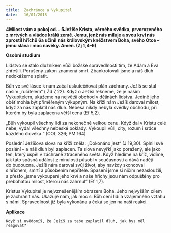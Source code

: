 ```yaml
---
title:  Zachránce a Vykupitel
date:   16/01/2018
---
```


**4Milost vám a pokoj od… 5Ježíše Krista, věrného svědka, prvorozeného z mrtvých a vládce králů země. Jemu, jenž nás miluje a svou krví nás zprostil hříchů 6a učinil nás královským kněžstvem Boha, svého Otce – jemu sláva i moc navěky. Amen. (Zj 1,4–6)** 

**Osobní studium** 

Lidstvo se stalo dlužníkem vůči božské spravedlnosti tím, že Adam a Eva zhřešili. Porušený zákon znamená smrt. Zbankrotovali jsme a náš dluh nedokážeme splatit. 

Bůh ve své lásce k nám začal uskutečňovat plán záchrany. Ježíš se stal naším „ručitelem“ ( Žd 7,22). Když o Ježíši řekneme, že je naším Vykupitelem, ukážeme na největší obchod v dějinách lidstva. Jedině jeho oběť mohla být přiměřeným výkupným. Na kříži nám Ježíš daroval milost, když za nás zaplatil náš dluh. Nebesa nikdy nebyla svědky obchodu, při kterém by byla zaplacena větší cena (Ef 5,2). 

„Bůh vykoupil všechny lidi za nekonečně velkou cenu. Když dal v Kristu celé nebe, vydal všechny nebeské poklady. Vykoupil vůli, city, rozum i srdce každého člověka.“ (COL 326; PM 164) 

Poslední Ježíšova slova na kříži zněla: „Dokonáno jest“ (J 19,30). Splnil své poslání – a náš dluh byl zaplacen. Ta slova nevyřkl jako poražený, ale jako ten, který uspěl v záchraně ztraceného světa. Když hledíme na kříž, vidíme, jak tato spásná událost z minulosti působí v současnosti a dává naději do budoucna. Ježíš nám daroval svůj život, aby navždy skoncoval s hříchem, smrtí a působením nepřítele. Spasení jsme si ničím nezasloužili, a přesto „jsme vykoupeni jeho krví a naše hříchy jsou nám odpuštěny pro přebohatou milost, kterou nás zahrnul“ (Ef 1,7). 

Kristus Vykupitel je nejvznešenějším obrazem Boha. Jeho nejvyšším cílem je zachránit nás. Ukazuje nám, jak moc si Bůh cení lidí a vzájemného vztahu s námi. Spravedlnost již byla vykonána a čeká se jen na naši reakci. 

**Aplikace** 

`Když si uvědomíš, že Ježíš za tebe zaplatil dluh, jak bys měl reagovat?`